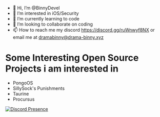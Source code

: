 - 👋 Hi, I’m @BinnyDevel
- 👀 I’m interested in iOS/Security 
- 🌱 I’m currently learning to code
- 💞️ I’m looking to collaborate on coding
- 📫 How to reach me my discord https://discord.gg/ruWnwyf8NX or email me at dramabinny@drama-binny.xyz

# Some Interesting Open Source Projects i am interested in

* PongoOS 
* SillySock's Punishments
* Taurine
* Procursus

[![Discord Presence](https://lanyard-profile-readme.vercel.app/api/294956096353730570)](https://discord.com/users/294956096353730570)
